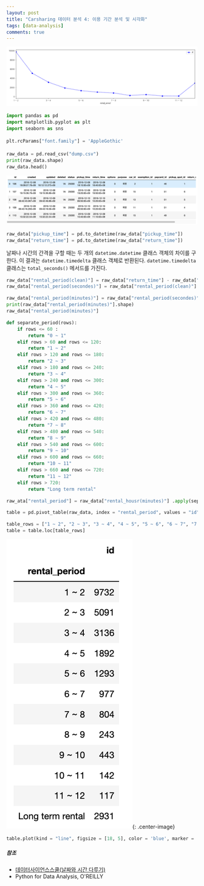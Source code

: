 ```yaml
---
layout: post
title: "Carsharing 데이터 분석 4: 이용 기간 분석 및 시각화"
tags: [data-analysis]
comments: true
---
```


![raw_data](../images/2019-11-04-Carsharing-Data-Analysis-4-3.png)

```python
import pandas as pd
import matplotlib.pyplot as plt
import seaborn as sns

plt.rcParams["font.family"] = 'AppleGothic'

raw_data = pd.read_csv("dump.csv")
print(raw_data.shape)
raw_data.head()
```

![raw_data](../images/2019-11-04-Carsharing-Data-Analysis-4-1.png)

```python
raw_data["pickup_time"] = pd.to_datetime(raw_data["pickup_time"])
raw_data["return_time"] = pd.to_datetime(raw_data["return_time"])
```

날짜나 시간의 간격을 구할 때는 두 개의 `datetime.datetime` 클래스 객체의 차이를 구한다. 이 결과는 `datetime.timedelta` 클래스 객체로 반환된다. `datetime.timedelta` 클래스는 `total_seconds()` 메서드를 가진다. 

```python
raw_data["rental_period(clean)"] = raw_data["return_time"] - raw_data["pickup_time"]
raw_data["rental_period(secondes)"] = raw_data["rental_period(clean)"].dt.total_seconds()
```

```python
raw_data["rental_period(minutes)"] = raw_data["rental_period(secondes)"] / 60
print(raw_data["rental_period(minutes)"].shape)
raw_data["rental_period(minutes)"]
```

```python
def separate_period(rows):
    if rows <= 60 : 
        return "0 ~ 1"
    elif rows > 60 and rows <= 120:
        return "1 ~ 2"
    elif rows > 120 and rows <= 180:
        return "2 ~ 3"
    elif rows > 180 and rows <= 240:
        return "3 ~ 4"
    elif rows > 240 and rows <= 300:
        return "4 ~ 5"
    elif rows > 300 and rows <= 360:
        return "5 ~ 6"
    elif rows > 360 and rows <= 420:
        return "6 ~ 7"
    elif rows > 420 and rows <= 480:
        return "7 ~ 8"
    elif rows > 480 and rows <= 540:
        return "8 ~ 9"
    elif rows > 540 and rows <= 600:
        return "9 ~ 10"
    elif rows > 600 and rows <= 660:
        return "10 ~ 11"
    elif rows > 660 and rows <= 720:
        return "11 ~ 12"
    elif rows > 720: 
        return "Long term rental"
```

```python
raw_ata["rental_period"] = raw_data["rental_housr(minutes)"] .apply(separate_period)
```

```python
table = pd.pivot_table(raw_data, index = "rental_period", values = "id", aggfunc = "count")
```

```python
table_rows = ["1 ~ 2", "2 ~ 3", "3 ~ 4", "4 ~ 5", "5 ~ 6", "6 ~ 7", "7 ~ 8", "8 ~ 9", "9 ~ 10", "10 ~ 11", "11 ~ 12", "Long term rental" ]
table = table.loc[table_rows]
```

![raw_data](../images/2019-11-04-Carsharing-Data-Analysis-4-2.png){: .center-image}

```python
table.plot(kind = "line", figsize = [18, 5], color = 'blue', marker = 'o', linestyle = 'dashed')
```

##### 참조
- [데이터사이언스스쿨(날짜와 시간 다루기)](https://datascienceschool.net/view-notebook/465066ac92ef4da3b0aba32f76d9750a/)
- Python for Data Analysis, O'REILLY